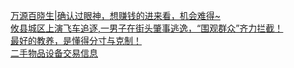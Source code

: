   
[万源百晓生|确认过眼神，想赚钱的进来看，机会难得~](http://www.dianyue.me/archives/158/17gjs7rszl3zth2f/)  
[攸县城区上演飞车追逐,一男子在街头肇事逃逸，“围观群众”齐力拦截！](http://www.dianyue.me/archives/706/7rmqt21j0h336aih/)  
[最好的教养，是懂得分寸与克制！](http://www.dianyue.me/archives/388/7y2ompyrfvwcr4rv/)  
[二手物品设备交易信息](http://www.dianyue.me/archives/409/poudghx4eblkawbz/)